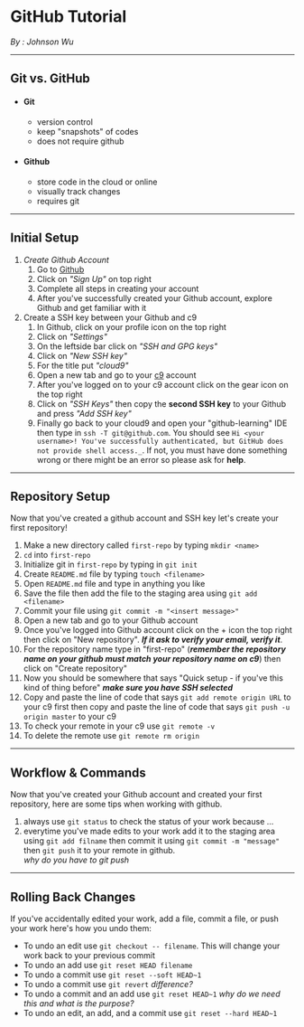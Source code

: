 # GitHub Tutorial

_By : Johnson Wu_

---
## Git vs. GitHub
* #### Git
    * version control
    * keep "snapshots" of codes
    * does not require github
* #### Github
    * store code in the cloud or online
    * visually track changes
    * requires git  

---
## Initial Setup
1. _Create Github Account_
    1. Go to [Github](www.github.com)
    2. Click on _"Sign Up"_ on top right
    3. Complete all steps in creating your account
    4. After you've successfully created your Github account, explore Github and get familiar with it
2. Create a SSH key between your Github and c9
    1. In Github, click on your profile icon on the top right
    2. Click on _"Settings"_
    3. On the leftside bar click on _"SSH and GPG keys"_
    4. Click on _"New SSH key"_
    5. For the title put _"cloud9"_
    6. Open a new tab and go to your [c9](https://c9.io/) account
    7. After you've logged on to your c9 account click on the gear icon on the top right
    8. Click on _"SSH Keys"_ then copy the **second SSH key** to your Github and press _"Add SSH key"_
    9. Finally go back to your cloud9 and open your "github-learning" IDE then type in `ssh -T git@github.com`. You should see `Hi <your username>! You've successfully authenticated, but GitHub does not provide shell access._`. If not, you must have done something wrong or there might be an error so please ask for **help**.

---
## Repository Setup
Now that you've created a github account and SSH key let's create your first repository!
1. Make a new directory called `first-repo` by typing `mkdir <name>`
2. `cd` into `first-repo`
3. Initialize git in `first-repo` by typing in `git init`
4. Create `README.md` file by typing `touch <filename>`
5. Open `README.md` file and type in anything you like
6. Save the file then add the file to the staging area using `git add <filename>`
7. Commit your file using `git commit -m "<insert message>"`
8. Open a new tab and go to your Github account 
9. Once you've logged into Github account click on the + icon the top right then click on "New repository". _**If it ask to verify your email, verify it**_.
10. For the repository name type in "first-repo" (_**remember the repository name on your github must match your repository name on c9**_) then click on "Create repository"
11. Now you should be somewhere that says "Quick setup - if you've this kind of thing before" _**make sure you have SSH selected**_
12. Copy and paste the line of code that says `git add remote origin URL` to your c9 first then copy and paste the line of code that says `git push -u origin master` to your c9
13. To check your remote in your c9 use `git remote -v`
14. To delete the remote use `git remote rm origin`

---
## Workflow & Commands
Now that you've created your Github account and created your first repository, here are some tips when working with github.
1. always use `git status` to check the status of your work because ... 
2. everytime you've made edits to your work add it to the staging area using `git add filname` then commit it using `git commit -m "message"` then `git push` it to your remote in github.  
_why do you have to git push_
---
## Rolling Back Changes
If you've accidentally edited your work, add a file, commit a file, or push your work here's how you undo them:
* To undo an edit use `git checkout -- filename`. This will change your work back to your previous commit
* To undo an add use `git reset HEAD filename`
* To undo a commit use `git reset --soft HEAD~1`
* To undo a commit use `git revert` _difference?_
* To undo a commit and an add use `git reset HEAD~1` _why do we need this and what is the purpose?_
* To undo an edit, an add, and a commit use `git reset --hard HEAD~1`
























